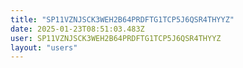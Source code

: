 ```yaml
---
title: "SP11VZNJSCK3WEH2B64PRDFTG1TCP5J6QSR4THYYZ"
date: 2025-01-23T08:51:03.483Z
user: SP11VZNJSCK3WEH2B64PRDFTG1TCP5J6QSR4THYYZ
layout: "users"
---
```

    